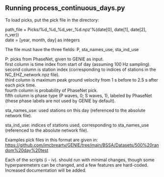 
## Running process_continuous_days.py

To load picks, put the pick file in the directory:

path_file + Picks/%d_%d_%d_ver_%d.npz'%(date[0], date[1], date[2], n_ver))   
date = [year, month, day] as integers   

The file must have the three fields: P, sta_names_use, sta_ind_use   

P: picks from PhaseNet, given to GENIE as input.    
first column is time index from start of day (assuming 100 Hz sampling).   
second column is station index (corresponding to indices of stations in the NC_EHZ_network.npz file).   
third column is maximum peak ground velocity from 1 s before to 2.5 s after each pick time.   
fourth column is probability of PhaseNet pick.   
fifth column is phase type (P waves, 0; S waves, 1), labeled by PhaseNet (these phase labels are not used by GENIE by default).   

sta_names_use: used stations on this day (referenced to the absolute network file).   

sta_ind_use: indices of stations used, corresponding to sta_names_use (referenced to the absolute network file).   

Examples pick files in this format are given in: https://github.com/imcbrearty/GENIE/tree/main/BSSA/Datasets/500%20random%20day%20test   

Each of the scripts (i - iv). should run with minimal changes, though some hyperparemeters can be changed, and a few features are hard-coded. Increased documentation will be added.   
